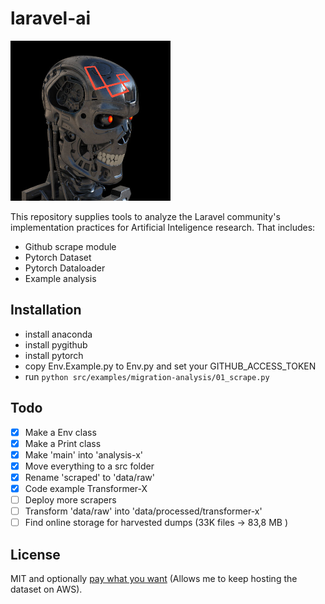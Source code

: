 # laravel-ai
<img src="data/laravel-terminator.png" height=256>

This repository supplies tools to analyze the Laravel community's implementation practices for Artificial Inteligence research. That includes:

* Github scrape module
* Pytorch Dataset
* Pytorch Dataloader
* Example analysis

## Installation
* install anaconda
* install pygithub
* install pytorch
* copy Env.Example.py to Env.py and set your GITHUB_ACCESS_TOKEN
* run ```python src/examples/migration-analysis/01_scrape.py```

## Todo
- [x] Make a Env class
- [x] Make a Print class
- [x] Make 'main' into 'analysis-x'
- [x] Move everything to a src folder
- [x] Rename 'scraped' to 'data/raw'
- [x] Code example Transformer-X
- [ ] Deploy more scrapers
- [ ] Transform 'data/raw' into 'data/processed/transformer-x'
- [ ] Find online storage for harvested dumps (33K files -> 83,8 MB )

## License
MIT and optionally [pay what you want](https://andersjurisoo.com/laravel-ai/pay-what-you-want) (Allows me to keep hosting the dataset on AWS).